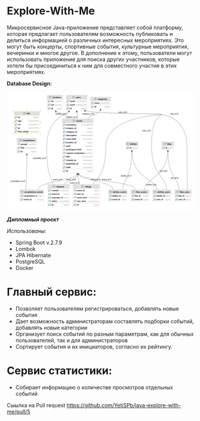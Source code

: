 # Explore-With-Me
Микросервисное Java-приложение представляет собой платформу, которая предлагает пользователям возможность публиковать и делиться информацией о различных интересных мероприятиях. Это могут быть концерты, спортивные события, культурные мероприятия, вечеринки и многое другое. В дополнение к этому, пользователи могут использовать приложение для поиска других участников, которые хотели бы присоединиться к ним для совместного участия в этих мероприятиях.

**Database Design:**

![database-design.png](ewm-main-service%2Fsrc%2Fmain%2Fresources%2Fdatabase-design.png)

**_Дипломный проект_**

_Использованы_:
* Spring Boot v.2.7.9
* Lombok
* JPA Hibernate
* PostgreSQL
* Docker

# Главный сервис:
* Позволяет пользователям регистрироваться, добавлять новые события
* Дает возможность администраторам составлять подборки событий, добавлять новые категории
* Организует поиск событий по разным параметрам, как для обычных пользователей, так и для администраторов
* Сортирует события и их инициаторов, согласно их рейтингу.

# Сервис статистики:
* Собирает информацию о количестве просмотров отдельных событий

Сыылка на Pull request
https://github.com/YetiSPb/java-explore-with-me/pull/5
